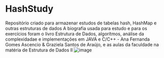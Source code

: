 # HashStudy
Repositório criado para armazenar estudos de tabelas hash, HashMap e outras estruturas de dados
A biografia usada para estudo e para os exercícios foram o livro Estrutura de Dados, algorítmos, análise da complexidadae e implementações em JAVA e C/C++ - Ana Fernanda Gomes Ascencio & Graziela Santos de Araújo, e as aulas da faculdade na matéria de Estrutura de Dados II
![image](https://user-images.githubusercontent.com/101356765/235244312-8f12a5d1-51ca-4ccc-ac5c-90905cdacbf9.png)
